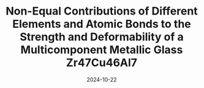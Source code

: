 ---
title: "Non-Equal Contributions of Different Elements and Atomic Bonds to the Strength and Deformability of a Multicomponent Metallic Glass Zr47Cu46Al7"
collection: publications
permalink: /publication/2024-10-22-molecules
date: 2024-10-22
venue: 'MDPI Molecules'
paperurl: 'https://www.mdpi.com/1420-3049/29/21/5005'
citation: 'Donghua Xu, Olivia Gordon, <b>Muyang Ye</b>, Lei Chen, Tittaya Thaiyanurak, Zhengming Wang'
---